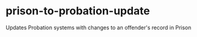 # prison-to-probation-update
Updates Probation systems with changes to an offender's record in Prison
